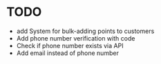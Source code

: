 # TODO

* add System for bulk-adding points to customers
* Add phone number verification with code
* Check if phone number exists via API
* Add email instead of phone number
